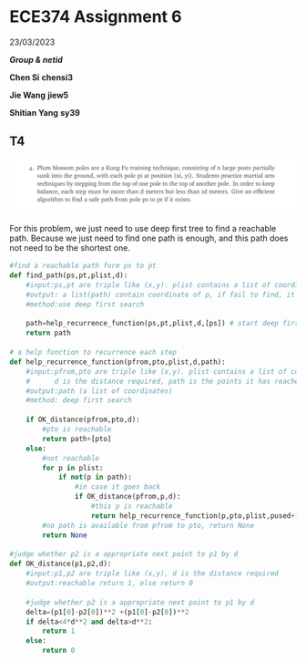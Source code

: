 # ECE374 Assignment 6

23/03/2023

***Group & netid***

**Chen Si**  	**chensi3**

**Jie Wang** 		**jiew5**

**Shitian Yang** 	**sy39**

## T4

![4](./ECE374_Assignment_6_P4.assets/4.png) 

For this problem, we just need to use deep first tree to find a reachable path. Because we just need to find one path is enough, and this path does not need to be the shortest one.



```python
#find a reachable path form ps to pt
def find_path(ps,pt,plist,d):
    #input:ps,pt are triple like (x,y). plist contains a list of coordinate of p, d is the distance required
    #output: a list(path) contain coordinate of p, if fail to find, it returns None
    #method:use deep first search
    
    path=help_recurrence_function(ps,pt,plist,d,[ps]) # start deep first search
    return path

# a help function to recurrence each step
def help_recurrence_function(pfrom,pto,plist,d,path):
    #input:pfrom,pto are triple like (x,y). plist contains a list of coordinate of p,
    #      d is the distance required, path is the points it has reached
    #output:path (a list of coordinates)
    #method: deep first search
    
    if OK_distance(pfrom,pto,d):
        #pto is reachable
        return path+[pto]
    else:
        #not reachable
        for p in plist:
            if not(p in path):
                #in case it goes back
                if OK_distance(pfrom,p,d):
                    #this p is reachable
                    return help_recurrence_function(p,pto,plist,pused+[p],d,path+[p])
        #no path is available from pfrom to pto, return None
        return None
                    
#judge whether p2 is a appropriate next point to p1 by d    
def OK_distance(p1,p2,d):
    #input:p1,p2 are triple like (x,y), d is the distance required
    #output:reachable return 1, else return 0
    
    #judge whether p2 is a appropriate next point to p1 by d
    delta=(p1[0]-p2[0])**2 +(p1[0]-p2[0])**2
    if delta<4*d**2 and delta>d**2:
        return 1
    else:
        return 0
```



